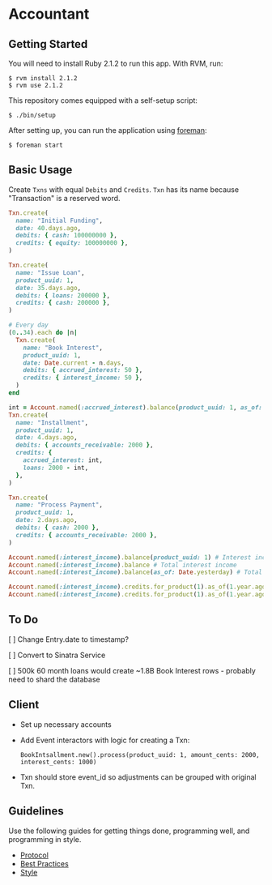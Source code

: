 Accountant
==========

Getting Started
---------------

You will need to install Ruby 2.1.2 to run this app. With RVM, run:

    $ rvm install 2.1.2
    $ rvm use 2.1.2

This repository comes equipped with a self-setup script:

    $ ./bin/setup

After setting up, you can run the application using [foreman]:

    $ foreman start

[foreman]: http://ddollar.github.io/foreman/

Basic Usage
-----------

Create `Txns` with equal `Debits` and `Credits`. `Txn` has its name because "Transaction" is a reserved word.

```ruby
Txn.create(
  name: "Initial Funding",
  date: 40.days.ago,
  debits: { cash: 100000000 },
  credits: { equity: 100000000 },
)

Txn.create(
  name: "Issue Loan",
  product_uuid: 1,
  date: 35.days.ago,
  debits: { loans: 200000 },
  credits: { cash: 200000 },
)

# Every day
(0..34).each do |n|
  Txn.create(
    name: "Book Interest",
    product_uuid: 1,
    date: Date.current - n.days,
    debits: { accrued_interest: 50 },
    credits: { interest_income: 50 },
  )
end

int = Account.named(:accrued_interest).balance(product_uuid: 1, as_of: 4.days.ago)
Txn.create(
  name: "Installment",
  product_uuid: 1,
  date: 4.days.ago,
  debits: { accounts_receivable: 2000 },
  credits: {
    accrued_interest: int,
    loans: 2000 - int,
  },
)

Txn.create(
  name: "Process Payment",
  product_uuid: 1,
  date: 2.days.ago,
  debits: { cash: 2000 },
  credits: { accounts_receivable: 2000 },
)

Account.named(:interest_income).balance(product_uuid: 1) # Interest income from Loan 1
Account.named(:interest_income).balance # Total interest income
Account.named(:interest_income).balance(as_of: Date.yesterday) # Total interest income as of a point in time

Account.named(:interest_income).credits.for_product(1).as_of(1.year.ago) # All credits to the interest_income account for Loan 1 as of a year ago
Account.named(:interest_income).credits.for_product(1).as_of(1.year.ago).sum(:amount_cents) # Total amount of those credits
```

To Do
-----

[ ] Change Entry.date to timestamp?

[ ] Convert to Sinatra Service

[ ] 500k 60 month loans would create ~1.8B Book Interest rows - probably need to shard the database

Client
------

* Set up necessary accounts
* Add Event interactors with logic for creating a Txn:

  `BookIntsallment.new().process(product_uuid: 1, amount_cents: 2000, interest_cents: 1000)`

* Txn should store event_id so adjustments can be grouped with original Txn.

Guidelines
----------

Use the following guides for getting things done, programming well, and
programming in style.

* [Protocol](http://github.com/thoughtbot/guides/blob/master/protocol)
* [Best Practices](http://github.com/thoughtbot/guides/blob/master/best-practices)
* [Style](http://github.com/thoughtbot/guides/blob/master/style)
